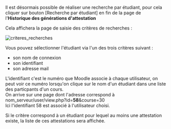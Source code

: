 Il est désormais possible de réaliser une recherche par étudiant, pour cela cliquer sur bouton [Recherche par étudiant] en fin de la page de 
l'**Historique des générations d'attestation**  
  
Cela affichera la page de saisie des critères de recherches :  

![criteres_recherches](https://user-images.githubusercontent.com/64774219/116049356-7ab58400-a676-11eb-9acd-775a355dd578.jpg)

Vous pouvez sélectionner l'étudiant via l'un des trois critères suivant :
  - son nom de connexion
  - son identifiant
  - son adresse mail

L'identifiant c'est le numéro que Moodle associe à chaque utilisateur, on peut voir ce numéro lorsqu'on clique sur le nom d'un étudiant dans une liste des particpants d'un cours.  
On arrive sur une page dont l'adresse correspond à nom_serveur/user/view.php?id=**58**&course=30  
Ici l'identifiant 58 est associé à l'utilisateur choisi.

Si le critère correspond à un étudiant pour lequel au moins une attestation existe, la liste de ces attestations sera affichée.  
